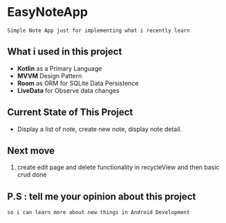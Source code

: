 # EasyNoteApp

```
Simple Note App just for implementing what i recently learn
```
## What i used in this project

* **Kotlin** as a Primary Language
* **MVVM** Design Pattern
* **Room** as ORM for SQLite Data Persistence
* **LiveData** for Observe data changes

## Current State of This Project ##

* Display a list of note, create new note, display note detail.

## Next move ##
1. create edit page and delete functionality in recycleView and then basic crud done

## P.S : tell me your opinion about this project
```
so i can learn more about new things in Android Development 
```
